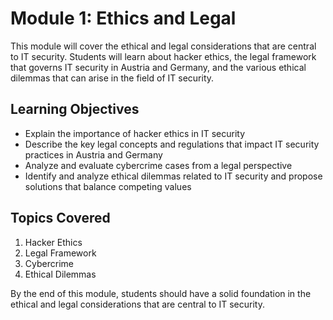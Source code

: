 # Module 1: Ethics and Legal

This module will cover the ethical and legal considerations that are central to IT security. Students will learn about hacker ethics, the legal framework that governs IT security in Austria and Germany, and the various ethical dilemmas that can arise in the field of IT security.

## Learning Objectives

- Explain the importance of hacker ethics in IT security
- Describe the key legal concepts and regulations that impact IT security practices in Austria and Germany
- Analyze and evaluate cybercrime cases from a legal perspective
- Identify and analyze ethical dilemmas related to IT security and propose solutions that balance competing values

## Topics Covered

1. Hacker Ethics
2. Legal Framework
3. Cybercrime
4. Ethical Dilemmas

By the end of this module, students should have a solid foundation in the ethical and legal considerations that are central to IT security.
